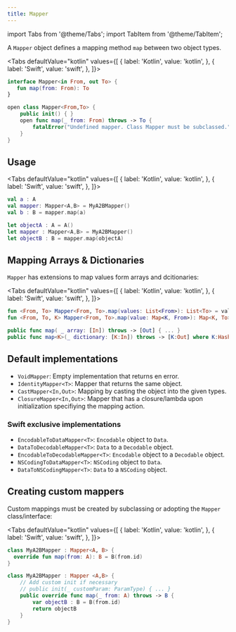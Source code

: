 ```yaml
---
title: Mapper
---
```


import Tabs from '@theme/Tabs';
import TabItem from '@theme/TabItem';

A `Mapper` object defines a mapping method `map` between two object types.

<Tabs defaultValue="kotlin" values={[
    { label: 'Kotlin', value: 'kotlin', },
    { label: 'Swift', value: 'swift', },
]}>
<TabItem value="kotlin">

```kotlin
interface Mapper<in From, out To> {
   fun map(from: From): To
}
```

</TabItem>
<TabItem value="swift">

```swift
open class Mapper<From,To> {
    public init() { }
    open func map(_ from: From) throws -> To {
        fatalError("Undefined mapper. Class Mapper must be subclassed.")
    }
}
```

</TabItem>
</Tabs>

## Usage

<Tabs defaultValue="kotlin" values={[
    { label: 'Kotlin', value: 'kotlin', },
    { label: 'Swift', value: 'swift', },
]}>
<TabItem value="kotlin">

```kotlin
val a : A
val mapper: Mapper<A,B> = MyA2BMapper()
val b : B = mapper.map(a)
```

</TabItem>
<TabItem value="swift">

```swift
let objectA : A = A()
let mapper : Mapper<A,B> = MyA2BMapper()
let objectB : B = mapper.map(objectA)
```

</TabItem>
</Tabs>

## Mapping Arrays & Dictionaries

`Mapper` has extensions to map values form arrays and dcitionaries:

<Tabs defaultValue="kotlin" values={[
    { label: 'Kotlin', value: 'kotlin', },
    { label: 'Swift', value: 'swift', },
]}>
<TabItem value="kotlin">

```kotlin
fun <From, To> Mapper<From, To>.map(values: List<From>): List<To> = values.map { ... }
fun <From, To, K> Mapper<From, To>.map(value: Map<K, From>): Map<K, To> { ... }
```

</TabItem>
<TabItem value="swift">

```swift
public func map( _ array: [In]) throws -> [Out] { ... }
public func map<K>(_ dictionary: [K:In]) throws -> [K:Out] where K:Hashable { ... }
```

</TabItem>
</Tabs>

## Default implementations

- `VoidMapper`: Empty implementation that returns en error.
- `IdentityMapper<T>`:  Mapper that returns the same object.
- `CastMapper<In,Out>`: Mapping by casting the object into the given types.
- `ClosureMapper<In,Out>`: Mapper that has a closure/lambda upon initialization specifiying the mapping action.

### Swift exclusive implementations

- `EncodableToDataMapper<T>`: `Encodable` object to `Data`.
- `DataToDecodableMapper<T>`: `Data` to a `Decodable` object.
- `EncodableToDecodableMapper<T>`:  `Encodable` object to a `Decodable` object.
- `NSCodingToDataMapper<T>`: `NSCoding` object to `Data`. 
- `DataToNSCodingMapper<T>`: `Data` to a `NSCoding` object.

## Creating custom mappers

Custom mappings must be created by subclassing or adopting the `Mapper` class/interface:

<Tabs defaultValue="kotlin" values={[
    { label: 'Kotlin', value: 'kotlin', },
    { label: 'Swift', value: 'swift', },
]}>
<TabItem value="kotlin">

```kotlin
class MyA2BMapper : Mapper<A, B> {
  override fun map(from: A): B = B(from.id)
}
```

</TabItem>
<TabItem value="swift">

```swift
class MyA2BMapper : Mapper <A,B> {
    // Add custom init if necessary
    // public init(_ customParam: ParamType) { ... }
    public override func map(_ from: A) throws -> B {
        var objectB : B = B(from.id)
        return objectB
    }
}
```

</TabItem>
</Tabs>
